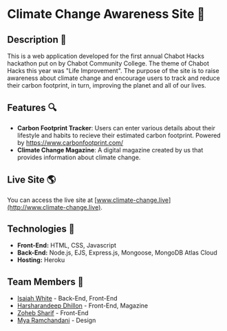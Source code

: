 # Climate Change Awareness Site 🌳

## Description 📃

This is a web application developed for the first annual Chabot Hacks hackathon put on by Chabot Community College. The theme of Chabot Hacks this year was "Life Improvement". The purpose of the site is to raise awareness about climate change and encourage users to track and reduce their carbon footprint, in turn, improving the planet and all of our lives.

## Features 🔍

- **Carbon Footprint Tracker**: Users can enter various details about their lifestyle and habits to recieve their estimated carbon footprint. Powered by https://www.carbonfootprint.com/
- **Climate Change Magazine**: A digital magazine created by us that provides information about climate change.

## Live Site 🌎

You can access the live site at [www.climate-change.live](http://www.climate-change.live).

## Technologies 🔧
- **Front-End:** HTML, CSS, Javascript
- **Back-End:** Node.js, EJS, Express.js, Mongoose, MongoDB Atlas Cloud
- **Hosting:** Heroku

## Team Members 👥
- [Isaiah White](https://www.linkedin.com/in/isaiah-white-b8315818b) - Back-End, Front-End
- [Harsharandeep Dhillon](https://www.linkedin.com/in/harsharandeep-dhillon-26b291267/) - Front-End, Magazine
- [Zoheb Sharif](https://www.linkedin.com/in/zohebsharif/) - Front-End
- [Mya Ramchandani](https://www.linkedin.com/in/mya-ramchandani-66b424306/) - Design
